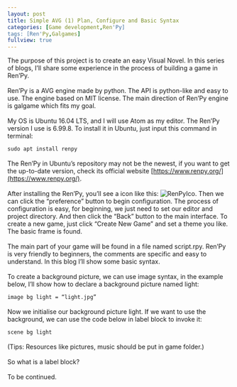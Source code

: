 ```yaml
---
layout: post
title: Simple AVG (1) Plan, Configure and Basic Syntax
categories: [Game development,Ren'Py]
tags: [Ren'Py,Galgames]
fullview: true
---
```


The purpose of this project is to create an easy Visual Novel. In this series of blogs, I’ll share some experience in the process of building a game in Ren’Py.<br><br>
Ren’Py is a AVG engine made by python. The API is python-like and easy to use. The engine based on MIT license. The main direction of Ren’Py engine is galgame which fits my goal.<br><br>
My OS is Ubuntu 16.04 LTS, and I will use Atom as my editor. The Ren’Py version I use is 6.99.8. To install it in Ubuntu, just input this command in terminal:

`sudo apt install renpy`
<br><br>
The Ren’Py in Ubuntu’s repository may not be the newest, if you want to get the up-to-date version, check its official website [https://www.renpy.org/](https://www.renpy.org/).
<br><br>
After installing the Ren’Py, you’ll see a icon like this: ![RenPyIco](https://silmoonblog.files.wordpress.com/2016/05/selection_001.jpg?w=700 "Ren'Py Icon"). Then we can click the “preference” button to begin configuration. The process of configuration is easy, for beginning, we just need to set our editor and project directory. And then click the “Back” button to the main interface. To create a new game, just click “Create New Game” and set a theme you like. The basic frame is found.
<br><br>
The main part of your game will be found in a file named script.rpy. Ren’Py is very friendly to beginners, the comments are specific and easy to understand. In this blog I’ll show some basic syntax.
<br><br>
To create a background picture, we can use image syntax, in the example below, I’ll show how to declare a background picture named light:

`image bg light = “light.jpg”`
<br><br>
Now we initialise our background picture light. If we want to use the background, we can use the code below in label block to invoke it:

`scene bg light`
<br><br>
(Tips: Resources like pictures, music should be put in game folder.)
<br><br>
So what is a label block?
<br><br>
To be continued.
